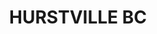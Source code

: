 ---
lastmod: '2025-04-06T06:05:20+00:00'
latitude: -33.9646
layout: suburb
longitude: 151.101
postcode: '1481'
state: NSW
title: HURSTVILLE BC
url: /nsw/hurstville-bc/
---